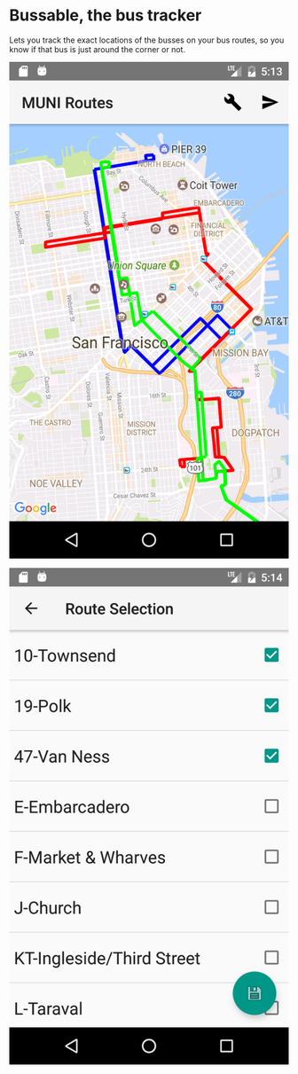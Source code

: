 # Bussable, the bus tracker

Lets you track the exact locations of the busses on your bus routes, so you know if that bus is
just around the corner or not.

![Map View](/images/map.png)

![Route List](/images/route_list.png)
